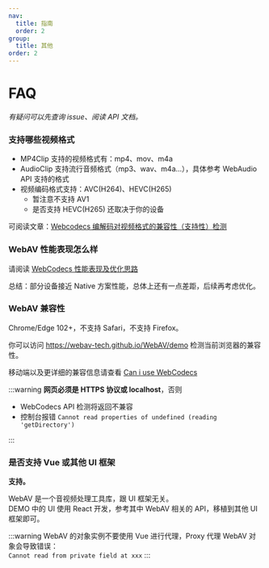 ```yaml
---
nav:
  title: 指南
  order: 2
group:
  title: 其他
order: 2
---
```


# FAQ

_有疑问可以先查询 issue、阅读 API 文档。_

### 支持哪些视频格式

- MP4Clip 支持的视频格式有：mp4、mov、m4a
- AudioClip 支持流行音频格式（mp3、wav、m4a...），具体参考 WebAudio API 支持的格式
- 视频编码格式支持：AVC(H264)、HEVC(H265)
  - 暂注意不支持 AV1
  - 是否支持 HEVC(H265) 还取决于你的设备

可阅读文章：[Webcodecs 编解码对视频格式的兼容性（支持性）检测](https://github.com/hughfenghen/hughfenghen.github.io/issues/129)

### WebAV 性能表现怎么样

请阅读 [WebCodecs 性能表现及优化思路](https://hughfenghen.github.io/posts/2024/07/27/webcodecs-performance-benchmark/)

总结：部分设备接近 Native 方案性能，总体上还有一点差距，后续再考虑优化。

### WebAV 兼容性

Chrome/Edge 102+，不支持 Safari，不支持 Firefox。

你可以访问 <https://webav-tech.github.io/WebAV/demo> 检测当前浏览器的兼容性。

移动端以及更详细的兼容信息请查看 [Can i use WebCodecs](https://caniuse.com/?search=WebCodecs)

:::warning
**网页必须是 HTTPS 协议或 localhost**，否则

- WebCodecs API 检测将返回不兼容
- 控制台报错 `Cannot read properties of undefined (reading 'getDirectory')`

:::

### 是否支持 Vue 或其他 UI 框架

**支持。**

WebAV 是一个音视频处理工具库，跟 UI 框架无关。  
DEMO 中的 UI 使用 React 开发，参考其中 WebAV 相关的 API，移植到其他 UI 框架即可。

:::warning
WebAV 的对象实例不要使用 Vue 进行代理，Proxy 代理 WebAV 对象会导致错误：  
`Cannot read from private field at xxx`
:::
